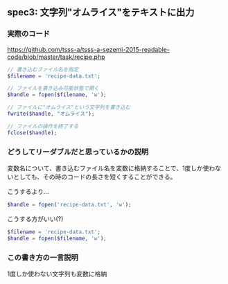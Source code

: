 ## spec3: 文字列"オムライス"をテキストに出力

### 実際のコード

https://github.com/tsss-a/tsss-a-sezemi-2015-readable-code/blob/master/task/recipe.php


```php
// 書き込むファイル名を指定
$filename = 'recipe-data.txt';

// ファイルを書き込み可能状態で開く
$handle = fopen($filename, 'w');

// ファイルに"オムライス"という文字列を書き込む
fwrite($handle, "オムライス");

// ファイルの操作を終了する
fclose($handle);
```

### どうしてリーダブルだと思っているかの説明

変数名について、書き込むファイル名を変数に格納することで、1度しか使わないとしても、その時のコードの長さを短くすることができる。

こうするより…

```php
$handle = fopen('recipe-data.txt', 'w');
```

こうする方がいい(?)

```php
$filename = 'recipe-data.txt';
$handle = fopen($filename, 'w');
```

### この書き方の一言説明

1度しか使わない文字列も変数に格納
